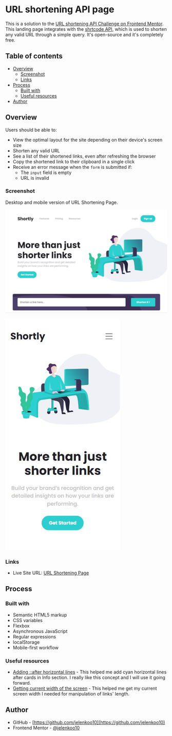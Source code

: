 # URL shortening API page

This is a solution to the [URL shortening API Challenge on Frontend Mentor](https://www.frontendmentor.io/challenges/url-shortening-api-landing-page-2ce3ob-G). This landing page  integrates with the [shrtcode API](https://app.shrtco.de/), which is used to shorten any valid URL through a simple query. It's open-source and it's completely free.

## Table of contents

- [Overview](#overview)
  - [Screenshot](#screenshot)
  - [Links](#links)
- [Process](#process)
  - [Built with](#built-with)
  - [Useful resources](#useful-resources) 
- [Author](#author)

## Overview

Users should be able to:

- View the optimal layout for the site depending on their device's screen size
- Shorten any valid URL
- See a list of their shortened links, even after refreshing the browser
- Copy the shortened link to their clipboard in a single click
- Receive an error message when the `form` is submitted if:
  - The `input` field is empty
  - URL is invalid

### Screenshot

Desktop and mobile version of URL Shortening Page.

![](./images/screenshot1.jpg)

![](./images/screenshot2.jpg)


### Links

- Live Site URL: [URL Shortening Page](https://jelenkoo10.github.io/url_shortening_api/)

## Process

### Built with

- Semantic HTML5 markup
- CSS variables
- Flexbox
- Asynchronous JavaScript
- Regular expressions
- localStorage
- Mobile-first workflow


### Useful resources

- [Adding ::after horizontal lines](https://unclebigbay.com/how-to-add-horizontal-lines-before-and-after-a-text-in-html) - This helped me add cyan horizontal lines after cards in Info section. I really like this concept and I will use it going forward.
- [Getting current width of the screen](https://www.w3schools.com/howto/howto_js_get_current_window.asp) - This helped me get my current screen width I needed for manipulation of links' length.

## Author

- GitHub - [https://github.com/jelenkoo10](https://github.com/jelenkoo10)
- Frontend Mentor - [@jelenkoo10](https://www.frontendmentor.io/profile/jelenkoo10)
